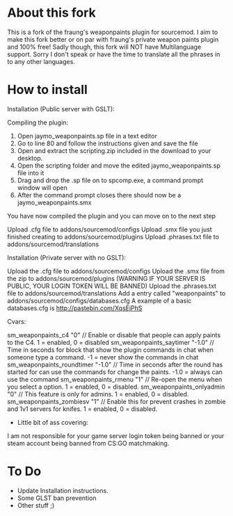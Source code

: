 # About this fork
This is a fork of the fraung's weaponpaints plugin for sourcemod.
I aim to make this fork better or on par with fraung's private weapon paints plugin and 100% free!
Sadly though, this fork will NOT have Multilanguage support.
Sorry I don't speak or have the time to translate all the phrases in to any other languages.

# How to install
Installation (Public server with GSLT):

Compiling the plugin:
1. Open  jaymo_weaponpaints.sp file in a text editor
2. Go to line 80 and follow the instructions given and save the file
3. Open and extract the scripting.zip included in the download to your desktop.
4. Open the scripting folder and move the edited jaymo_weaponpaints.sp file into it
5. Drag and drop the .sp file on to spcomp.exe, a command prompt window will open
6. After the command prompt closes there should now be a jaymo_weaponpaints.smx

You have now compiled the plugin and you can move on to the next step

Upload .cfg file to addons/sourcemod/configs
Upload .smx file you just finished creating to addons/sourcemod/plugins
Upload .phrases.txt file to addons/sourcemod/translations


Installation (Private server with no GSLT):

Upload the .cfg file to addons/sourcemod/configs
Upload the .smx file from the zip to addons/sourcemod/plugins  (WARNING IF YOUR SERVER IS PUBLIC, YOUR LOGIN TOKEN WILL BE BANNED)
Upload the .phrases.txt file to addons/sourcemod/translations
Add a entry called "weaponpaints" to addons/sourcemod/configs/databases.cfg
A example of a basic databases.cfg is http://pastebin.com/XqsEjPhS


Cvars:

sm_weaponpaints_c4 "0" // Enable or disable that people can apply paints to the C4. 1 = enabled, 0 = disabled
sm_weaponpaints_saytimer "-1.0" // Time in seconds for block that show the plugin commands in chat when someone type a command. -1 = never show the commands in chat
sm_weaponpaints_roundtimer "-1.0" // Time in seconds after the round has started for can use the commands for change the paints. -1.0 = always can use the command
sm_weaponpaints_rmenu "1" // Re-open the menu when you select a option. 1 = enabled, 0 = disabled.
sm_weaponpaints_onlyadmin "0" // This feature is only for admins. 1 = enabled, 0 = disabled.
sm_weaponpaints_zombiesv "1" // Enable this for prevent crashes in zombie and 1v1 servers for knifes. 1 = enabled, 0 = disabled.

- Little bit of ass covering:

I am not responsible for your game server login token being banned or your steam account being banned from CS:GO matchmaking.

# To Do
- Update Installation instructions.
- Some GLST ban prevention
- Other stuff ;)
